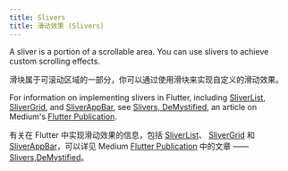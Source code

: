 ```yaml
---
title: Slivers
title: 滑动效果 (Slivers)
---
```


A sliver is a portion of a scrollable area. You can use slivers to
achieve custom scrolling effects.

滑块属于可滚动区域的一部分，你可以通过使用滑块来实现自定义的滑动效果。

For information on implementing slivers in Flutter, including
[SliverList]({{site.api}}/flutter/widgets/SliverList-class.html),
[SliverGrid]({{site.api}}/flutter/widgets/SliverGrid-class.html), and
[SliverAppBar]({{site.api}}/flutter/material/SliverAppBar-class.html),
see [Slivers,
DeMystified]({{site.flutter-medium}}/slivers-demystified-6ff68ab0296f),
an article on Medium's [Flutter Publication]({{site.flutter-medium}}).

有关在 Flutter 中实现滑动效果的信息，包括 
[SliverList]({{site.api}}/flutter/widgets/SliverList-class.html)、
[SliverGrid]({{site.api}}/flutter/widgets/SliverGrid-class.html) 和
[SliverAppBar]({{site.api}}/flutter/material/SliverAppBar-class.html)，可以详见 Medium [Flutter Publication]({{site.flutter-medium}}) 中的文章 —— [Slivers,DeMystified]({{site.flutter-medium}}/slivers-demystified-6ff68ab0296f)。

